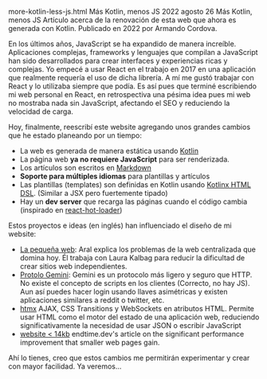 more-kotlin-less-js.html
Más Kotlin, menos JS
2022 agosto 26
Más Kotlin, menos JS
Artículo acerca de la renovación de esta web que ahora es generada con Kotlin. Publicado en 2022 por Armando Cordova.

En los últimos años, JavaScript se ha expandido de manera increíble. Aplicaciones complejas, frameworks y lenguajes que compilan a JavaScript han sido desarrollados para crear interfaces y experiencias ricas y complejas.
Yo empecé a usar React en el trabajo en 2017 en una aplicación que realmente requería el uso de dicha librería. A mí me gustó trabajar con React y lo utilizaba siempre que podía.
Es así pues que terminé escribiendo mi web personal en React, en retrospectiva una pésima idea pues mi web no mostraba nada sin JavaScript, afectando el SEO y reduciendo la velocidad de carga.

Hoy, finalmente, reescribí este website agregando unos grandes cambios que he estado planeando por un tiempo:

* La web es generada de manera estática usando [Kotlin](https://kotlinlang.org/)
* La página web **ya no requiere JavaScript** para ser renderizada.
* Los artículos son escritos en [Markdown](https://www.markdownguide.org/)
* **Soporte para múltiples idiomas** para plantillas y artículos
* Las plantillas (templates) son definidas en Kotlin usando [Kotlinx HTML DSL](https://github.com/Kotlin/kotlinx.html). (Similar a JSX pero fuertemente tipado)
* Hay un **dev server** que recarga las páginas cuando el código cambia (inspirado en [react-hot-loader](https://github.com/gaearon/react-hot-loader))

Estos proyectos e ideas (en inglés) han influenciado el diseño de mi website:

* [La pequeña web](https://ar.al/2020/08/07/what-is-the-small-web/): Aral explica los problemas de la web centralizada que domina hoy. Él trabaja con Laura Kalbag para reducir la dificultad de crear sitios web independientes.
* [Protolo Gemini](https://gemini.circumlunar.space/): Gemini es un protocolo más ligero y seguro que HTTP. No existe el concepto de scripts en los clientes (Correcto, no hay JS). Aun así puedes hacer login usando llaves asimétricas y existen aplicaciones similares a reddit o twitter, etc.
* [htmx](https://htmx.org/) AJAX, CSS Transitions y WebSockets en atributos HTML. Permite usar HTML como el motor del estado de una aplicación web, reduciendo significativamente la necesidad de usar JSON o escribir JavaScript
* [website < 14kb](https://endtimes.dev/why-your-website-should-be-under-14kb-in-size/) endtime.dev's article on the significant performance improvement that smaller web pages gain.

Ahí lo tienes, creo que estos cambios me permitirán experimentar y crear con mayor facilidad. Ya veremos...
